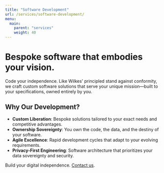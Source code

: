 ```yaml
---
title: "Software Development"
url: /services/software-development/
menu:
  main:
    parent: "services"
    weight: 40
---
```


# Bespoke software that embodies your vision.

Code your independence. Like Wilkes' principled stand against conformity, we craft custom software solutions that serve your unique mission—built to your specifications, owned entirely by you.

## Why Our Development?
- **Custom Liberation**: Bespoke solutions tailored to your exact needs and competitive advantages.
- **Ownership Sovereignty**: You own the code, the data, and the destiny of your software.
- **Agile Excellence**: Rapid development cycles that adapt to your evolving requirements.
- **Privacy-First Engineering**: Software architecture that prioritizes your data sovereignty and security.

Build your digital independence. [Contact us](/).
